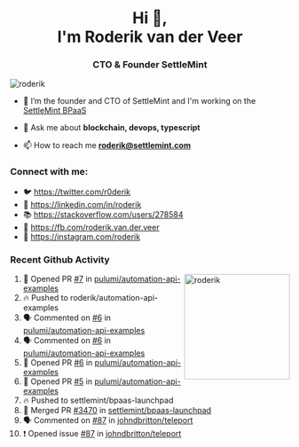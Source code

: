 <h1 align="center">Hi 👋,<br/> I'm Roderik van der Veer</h1>
<h3 align="center">CTO & Founder SettleMint</h3>

<p align="left"> <img src="https://komarev.com/ghpvc/?username=roderik" alt="roderik" /> </p>

- 🔭 I’m the founder and CTO of SettleMint and I'm working on the [SettleMint BPaaS](https://settlemint.com)

- 💬 Ask me about **blockchain, devops, typescript**

- 📫 How to reach me **roderik@settlemint.com**



### Connect with me:

- 🐦 https://twitter.com/r0derik
- 🏢 https://linkedin.com/in/roderik
- 📚 https://stackoverflow.com/users/278584
- 🙊 https://fb.com/roderik.van.der.veer
- 📸 https://instagram.com/roderik

### Recent Github Activity
<img src="https://github-readme-stats.vercel.app/api?username=roderik&show_icons=true&count_private=true" alt="roderik" align="right" height="190" />

<!--START_SECTION:activity-->
1. 💪 Opened PR [#7](https://github.com/pulumi/automation-api-examples/pull/7) in [pulumi/automation-api-examples](https://github.com/pulumi/automation-api-examples)
2. 🔥 Pushed to roderik/automation-api-examples
3. 🗣 Commented on [#6](https://github.com/pulumi/automation-api-examples/issues/6) in [pulumi/automation-api-examples](https://github.com/pulumi/automation-api-examples)
4. 🗣 Commented on [#6](https://github.com/pulumi/automation-api-examples/issues/6) in [pulumi/automation-api-examples](https://github.com/pulumi/automation-api-examples)
5. 💪 Opened PR [#6](https://github.com/pulumi/automation-api-examples/pull/6) in [pulumi/automation-api-examples](https://github.com/pulumi/automation-api-examples)
6. 💪 Opened PR [#5](https://github.com/pulumi/automation-api-examples/pull/5) in [pulumi/automation-api-examples](https://github.com/pulumi/automation-api-examples)
7. 🔥 Pushed to settlemint/bpaas-launchpad
8. 🎉 Merged PR [#3470](https://github.com/settlemint/bpaas-launchpad/pull/3470) in [settlemint/bpaas-launchpad](https://github.com/settlemint/bpaas-launchpad)
9. 🗣 Commented on [#87](https://github.com/johndbritton/teleport/issues/87) in [johndbritton/teleport](https://github.com/johndbritton/teleport)
10. ❗️ Opened issue [#87](https://github.com/johndbritton/teleport/issues/87) in [johndbritton/teleport](https://github.com/johndbritton/teleport)
<!--END_SECTION:activity-->